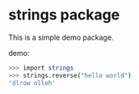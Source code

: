 # strings package

This is a simple demo package.

demo:

```bash
>>> import strings
>>> strings.reverse("hello world")
'dlrow olleh'
```
